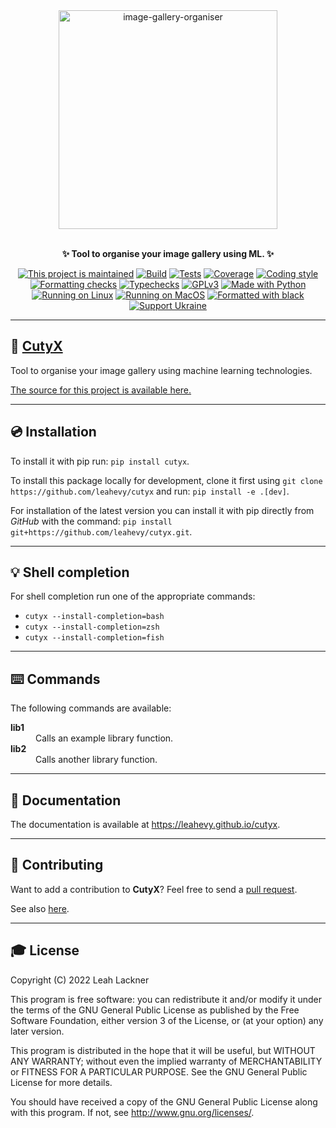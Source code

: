 <div align="center">
<a href="https://github.com/leahevy/cutyx"><img src="https://raw.githubusercontent.com/leahevy/image-gallery-organiser/master/assets/cutyx.png" width="350px" alt="image-gallery-organiser"/></a>
</div>
<br/>

<p align="center">
<b>✨ Tool to organise your image gallery using ML. ✨</b> 
</p>

<p align="center">
<a href="https://github.com/leahevy/cutyx/graphs/commit-activity"><img src="https://img.shields.io/badge/Maintained%3F-yes-green.svg" alt="This project is maintained"/></a>
<a href="https://github.com/leahevy/cutyx/actions/workflows/build.yml"><img src="https://github.com/leahevy/image-gallery-organiser/actions/workflows/build.yml/badge.svg" alt="Build"/></a>
<a href="https://github.com/leahevy/cutyx/actions/workflows/tests.yml"><img src="https://github.com/leahevy/image-gallery-organiser/actions/workflows/tests.yml/badge.svg" alt="Tests"/></a>
<a href="https://github.com/leahevy/cutyx/actions/workflows/coverage.yml"><img src="https://raw.githubusercontent.com/leahevy/image-gallery-organiser/coverage/coverage.svg" alt="Coverage"/></a>
<a href="https://github.com/leahevy/cutyx/actions/workflows/style.yml"><img src="https://github.com/leahevy/image-gallery-organiser/actions/workflows/style.yml/badge.svg" alt="Coding style"/></a>
<a href="https://github.com/leahevy/cutyx/actions/workflows/format.yml"><img src="https://github.com/leahevy/image-gallery-organiser/actions/workflows/format.yml/badge.svg" alt="Formatting checks"/></a>
<a href="https://github.com/leahevy/cutyx/actions/workflows/typechecks.yml"><img src="https://github.com/leahevy/image-gallery-organiser/actions/workflows/typechecks.yml/badge.svg" alt="Typechecks"/></a>
<a href="https://www.gnu.org/licenses/gpl-3.0"><img src="https://img.shields.io/badge/License-GPLv3-blue.svg" alt="GPLv3"/></a>
<a href="https://www.python.org/"><img src="https://img.shields.io/badge/Made%20with-Python-1f425f.svg" alt="Made with Python"/></a>
<a href="https://www.linux.org/"><img src="https://img.shields.io/badge/OS-Linux-green" alt="Running on Linux"/></a>
<a href="https://www.apple.com/"><img src="https://img.shields.io/badge/OS-MacOS-green" alt="Running on MacOS"/></a>
<a href="https://github.com/psf/black"><img src="https://img.shields.io/badge/code%20style-black-000000.svg" alt="Formatted with black"/></a>
<a href="https://opensource.fb.com/support-ukraine"><img src="https://img.shields.io/badge/Support-Ukraine-FFD500?style=flat&labelColor=005BBB" alt="Support Ukraine"/></a>
</p>
  
---

## 💫 [CutyX](https://github.com/leahevy/cutyx)

Tool to organise your image gallery using machine learning technologies.

[The source for this project is available here.](https://github.com/leahevy/cutyx)

---

## 💿 Installation

To install it with pip run: `pip install cutyx`.

To install this package locally for development, clone it first using `git clone https://github.com/leahevy/cutyx` and run: `pip install -e .[dev]`.

For installation of the latest version you can install it with pip directly from *GitHub* with the command: `pip install git+https://github.com/leahevy/cutyx.git`.

---

## 💡 Shell completion

For shell completion run one of the appropriate commands:

- `cutyx --install-completion=bash`
- `cutyx --install-completion=zsh`
- `cutyx --install-completion=fish`

---

## ⌨️ Commands

The following commands are available:

<dl>
  <dt><strong>lib1</strong></dt>
  <dd>Calls an example library function.</dd>
  <dt><strong>lib2</strong></dt>
  <dd>Calls another library function.</dd>
</dl>

---

## 📖 Documentation

The documentation is available at <https://leahevy.github.io/cutyx>.

---

## 👥 Contributing

Want to add a contribution to **CutyX**? Feel free to send a [pull request](https://github.com/leahevy/image-gallery-organiser/compare).

See also [here](https://github.com/leahevy/cutyx/blob/master/CONTRIBUTING.md).

---

## 🎓 License

Copyright (C) 2022 Leah Lackner

This program is free software: you can redistribute it and/or modify
it under the terms of the GNU General Public License as published by
the Free Software Foundation, either version 3 of the License, or
(at your option) any later version.

This program is distributed in the hope that it will be useful,
but WITHOUT ANY WARRANTY; without even the implied warranty of
MERCHANTABILITY or FITNESS FOR A PARTICULAR PURPOSE.  See the
GNU General Public License for more details.

You should have received a copy of the GNU General Public License
along with this program.  If not, see <http://www.gnu.org/licenses/>.
